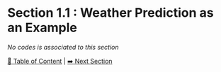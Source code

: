 # Section 1.1 : Weather Prediction as an Example

_No codes is associated to this section_

[:book: Table of Content](../README.md) | [:arrow_right: Next Section](../sec1.2/README.md)